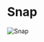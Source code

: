 # Snap

![Snap](https://github.com/claudioperez/opensees/blob/master/notebooks/IncrementalAnalysis/snap.gif)


